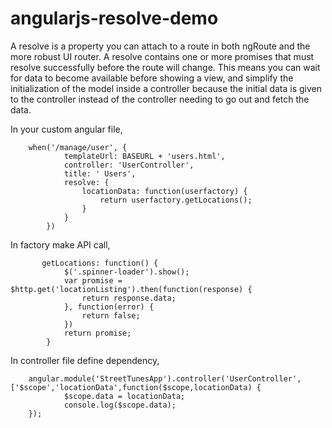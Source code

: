 # angularjs-resolve-demo


A resolve is a property you can attach to a route in both ngRoute and the more robust UI router. 
A resolve contains one or more promises that must resolve successfully before the route will change.
This means you can wait for data to become available before showing a view, and simplify the initialization of the model inside a controller because the initial data is given to the controller instead of the controller needing to go out and fetch the data.

In your custom angular file,

        when('/manage/user', {
                templateUrl: BASEURL + 'users.html',
                controller: 'UserController',
                title: ' Users',
                resolve: {
                    locationData: function(userfactory) {
                        return userfactory.getLocations();
                    }
                }
            })

In factory make API call,

           getLocations: function() {
                $('.spinner-loader').show();
                var promise = $http.get('locationListing').then(function(response) {
                    return response.data;
                }, function(error) {
                    return false;
                })
                return promise;
            }
            
In controller file define dependency,

        angular.module('StreetTunesApp').controller('UserController',['$scope','locationData',function($scope,locationData) {
                $scope.data = locationData;
                console.log($scope.data);
        });
